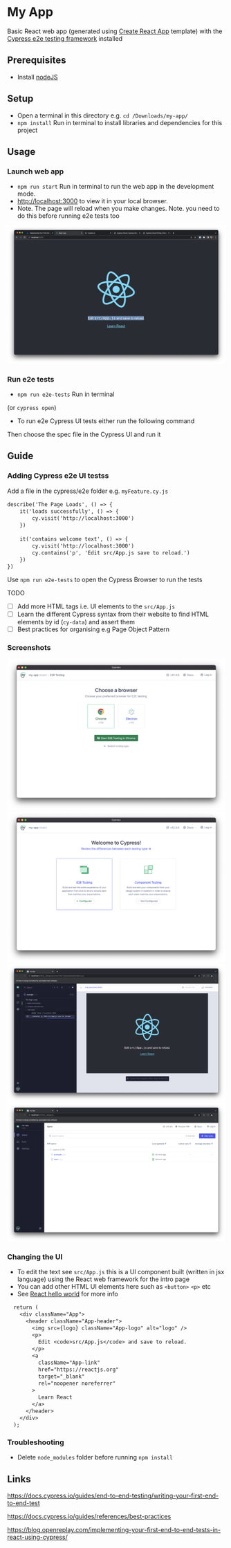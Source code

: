 # My App

Basic React web app (generated using [Create React App](https://create-react-app.dev/) template) with the [Cypress e2e testing framework](https://www.cypress.io/) installed

## Prerequisites
- Install [nodeJS](https://nodejs.org/dist/v18.13.0/node-v18.13.0.pkg)

## Setup

- Open a terminal in this directory e.g. `cd /Downloads/my-app/`
-  `npm install` Run in terminal to install libraries and dependencies for this project 

## Usage

### Launch web app

- `npm run start` Run in terminal to run  the web app in the development mode. 
- [http://localhost:3000](http://localhost:3000) to view it in your local browser.
- Note. The page will reload when you make changes.
Note. you need to do this before running e2e tests too

<img src="docs/screenshots/cypress/react-web-app-1.png">

### Run e2e tests

- `npm run e2e-tests` Run in terminal 

(or `cypress open`)

- To run e2e Cypress UI tests either run the following command 


Then choose the spec file in the Cypress UI and run it

## Guide

### Adding Cypress e2e UI testss

Add a file in the cypress/e2e folder e.g. `myFeature.cy.js` 

```
describe('The Page Loads', () => {
    it('loads successfully', () => {
        cy.visit('http://localhost:3000')
    })

    it('contains welcome text', () => {
        cy.visit('http://localhost:3000')
        cy.contains('p', 'Edit src/App.js save to reload.')
    })
})
```
Use `npm run e2e-tests` to open the Cypress Browser to run the tests

TODO 
- [ ] Add more HTML tags i.e. UI elements to the `src/App.js `
- [ ] Learn the different Cypress syntax from their website to find HTML elements by id (`cy-data`) and assert them
- [ ] Best practices for organising e.g Page Object Pattern

### Screenshots

<img src="docs/screenshots/cypress/cypress-browser-selector.png">

<img src="docs/screenshots/cypress/cypress-e2e-configure.png">

<img src="docs/screenshots/cypress/cypress-spec-run.png">

<img src="docs/screenshots/cypress/cypress-specs.png">

### Changing the UI

- To edit the text see `src/App.js` this is a UI component built (written in jsx language) using the React web framework for the intro page 
- You can add other HTML UI elements here such as `<button>` `<p>` etc
- See [React hello world](https://reactjs.org/docs/hello-world.html) for more info 

```function App() {
  return (
    <div className="App">
      <header className="App-header">
        <img src={logo} className="App-logo" alt="logo" />
        <p>
          Edit <code>src/App.js</code> and save to reload.
        </p>
        <a
          className="App-link"
          href="https://reactjs.org"
          target="_blank"
          rel="noopener noreferrer"
        >
          Learn React
        </a>
      </header>
    </div>
  );
```
### Troubleshooting

- Delete `node_modules` folder before running `npm install`

## Links

https://docs.cypress.io/guides/end-to-end-testing/writing-your-first-end-to-end-test

https://docs.cypress.io/guides/references/best-practices

https://blog.openreplay.com/implementing-your-first-end-to-end-tests-in-react-using-cypress/